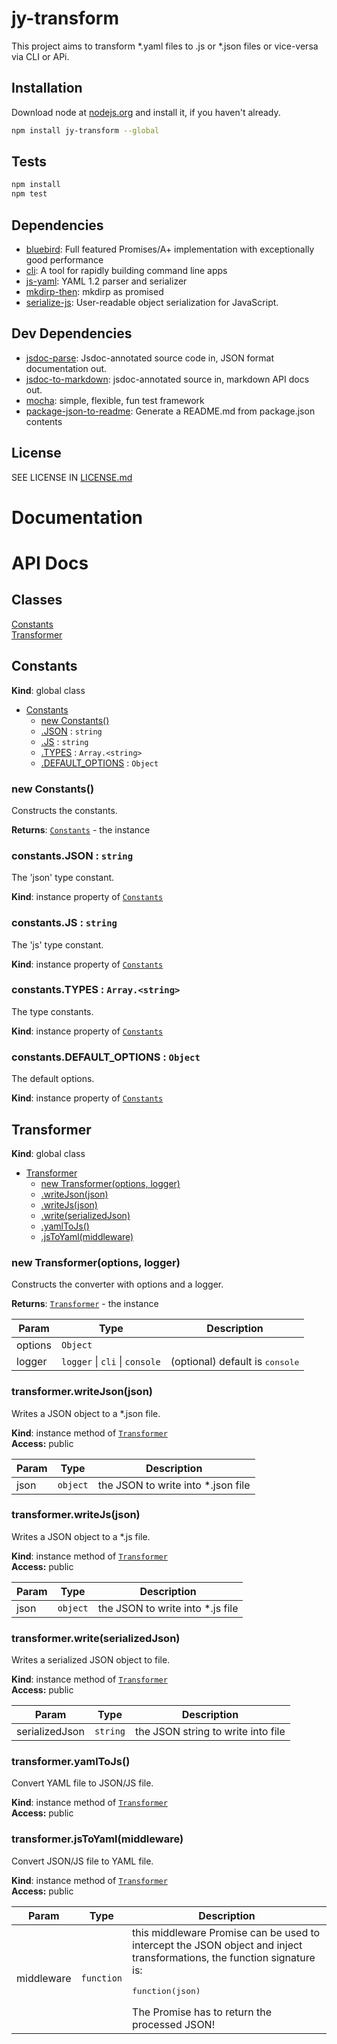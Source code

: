 # jy-transform 

This project aims to transform *.yaml files to .js or *.json files or vice-versa via CLI or APi.

## Installation

Download node at [nodejs.org](http://nodejs.org) and install it, if you haven't already.

```sh
npm install jy-transform --global
```


## Tests

```sh
npm install
npm test
```

## Dependencies

- [bluebird](https://github.com/petkaantonov/bluebird): Full featured Promises/A+ implementation with exceptionally good performance
- [cli](https://github.com/chriso/cli): A tool for rapidly building command line apps
- [js-yaml](https://github.com/nodeca/js-yaml): YAML 1.2 parser and serializer
- [mkdirp-then](https://github.com/fs-utils/mkdirp-then): mkdirp as promised
- [serialize-js](https://github.com/RReverser/serialize-js): User-readable object serialization for JavaScript.

## Dev Dependencies

- [jsdoc-parse](https://github.com/jsdoc2md/jsdoc-parse): Jsdoc-annotated source code in, JSON format documentation out.
- [jsdoc-to-markdown](https://github.com/jsdoc2md/jsdoc-to-markdown): jsdoc-annotated source in, markdown API docs out.
- [mocha](https://github.com/mochajs/mocha): simple, flexible, fun test framework
- [package-json-to-readme](https://github.com/zeke/package-json-to-readme): Generate a README.md from package.json contents


## License

SEE LICENSE IN [LICENSE.md](./LICENSE.md)

# Documentation

# API Docs

## Classes

<dl>
<dt><a href="#Constants">Constants</a></dt>
<dd></dd>
<dt><a href="#Transformer">Transformer</a></dt>
<dd></dd>
</dl>

<a name="Constants"></a>
## Constants
**Kind**: global class  

* [Constants](#Constants)
    * [new Constants()](#new_Constants_new)
    * [.JSON](#Constants+JSON) : <code>string</code>
    * [.JS](#Constants+JS) : <code>string</code>
    * [.TYPES](#Constants+TYPES) : <code>Array.&lt;string&gt;</code>
    * [.DEFAULT_OPTIONS](#Constants+DEFAULT_OPTIONS) : <code>Object</code>

<a name="new_Constants_new"></a>
### new Constants()
Constructs the constants.

**Returns**: <code>[Constants](#Constants)</code> - the instance  
<a name="Constants+JSON"></a>
### constants.JSON : <code>string</code>
The 'json' type constant.

**Kind**: instance property of <code>[Constants](#Constants)</code>  
<a name="Constants+JS"></a>
### constants.JS : <code>string</code>
The 'js' type constant.

**Kind**: instance property of <code>[Constants](#Constants)</code>  
<a name="Constants+TYPES"></a>
### constants.TYPES : <code>Array.&lt;string&gt;</code>
The type constants.

**Kind**: instance property of <code>[Constants](#Constants)</code>  
<a name="Constants+DEFAULT_OPTIONS"></a>
### constants.DEFAULT_OPTIONS : <code>Object</code>
The default options.

**Kind**: instance property of <code>[Constants](#Constants)</code>  
<a name="Transformer"></a>
## Transformer
**Kind**: global class  

* [Transformer](#Transformer)
    * [new Transformer(options, logger)](#new_Transformer_new)
    * [.writeJson(json)](#Transformer+writeJson)
    * [.writeJs(json)](#Transformer+writeJs)
    * [.write(serializedJson)](#Transformer+write)
    * [.yamlToJs()](#Transformer+yamlToJs)
    * [.jsToYaml(middleware)](#Transformer+jsToYaml)

<a name="new_Transformer_new"></a>
### new Transformer(options, logger)
Constructs the converter with options and a logger.

**Returns**: <code>[Transformer](#Transformer)</code> - the instance  

| Param | Type | Description |
| --- | --- | --- |
| options | <code>Object</code> |  |
| logger | <code>logger</code> &#124; <code>cli</code> &#124; <code>console</code> | (optional) default is <tt>console</tt> |

<a name="Transformer+writeJson"></a>
### transformer.writeJson(json)
Writes a JSON object to a *.json file.

**Kind**: instance method of <code>[Transformer](#Transformer)</code>  
**Access:** public  

| Param | Type | Description |
| --- | --- | --- |
| json | <code>object</code> | the JSON to write into *.json file |

<a name="Transformer+writeJs"></a>
### transformer.writeJs(json)
Writes a JSON object to a *.js file.

**Kind**: instance method of <code>[Transformer](#Transformer)</code>  
**Access:** public  

| Param | Type | Description |
| --- | --- | --- |
| json | <code>object</code> | the JSON to write into *.js file |

<a name="Transformer+write"></a>
### transformer.write(serializedJson)
Writes a serialized JSON object to file.

**Kind**: instance method of <code>[Transformer](#Transformer)</code>  
**Access:** public  

| Param | Type | Description |
| --- | --- | --- |
| serializedJson | <code>string</code> | the JSON string to write into file |

<a name="Transformer+yamlToJs"></a>
### transformer.yamlToJs()
Convert YAML file to JSON/JS file.

**Kind**: instance method of <code>[Transformer](#Transformer)</code>  
**Access:** public  
<a name="Transformer+jsToYaml"></a>
### transformer.jsToYaml(middleware)
Convert JSON/JS file to YAML file.

**Kind**: instance method of <code>[Transformer](#Transformer)</code>  
**Access:** public  

| Param | Type | Description |
| --- | --- | --- |
| middleware | <code>function</code> | this middleware Promise can be used to intercept        the JSON object and inject transformations, the function signature is:        <p>        <tt>function(json)</tt>        </p>        The Promise has to return the processed JSON! |

